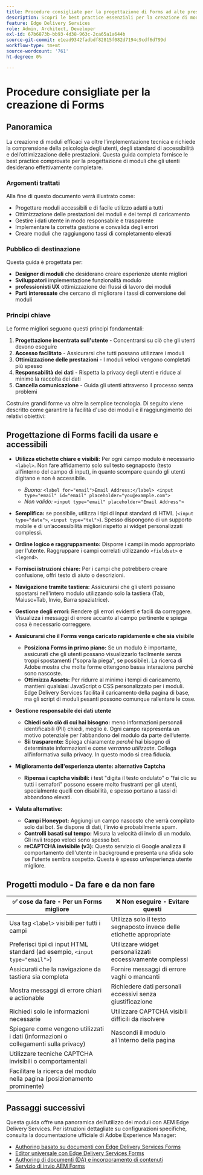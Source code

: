 ```yaml
---
title: Procedure consigliate per la progettazione di Forms ad alte prestazioni
description: Scopri le best practice essenziali per la creazione di moduli facili da usare, accessibili e dalle prestazioni elevate tramite AEM Forms. Migliora la qualità dei dati, l’esperienza utente e i tassi di successo degli invii.
feature: Edge Delivery Services
role: Admin, Architect, Developer
exl-id: 67b6873b-bb93-4d38-963c-2ca65a1a644b
source-git-commit: e1ead9342fadbdf82815f082d7194c9cdf6d799d
workflow-type: tm+mt
source-wordcount: '761'
ht-degree: 0%

---
```


# Procedure consigliate per la creazione di Forms

## Panoramica

La creazione di moduli efficaci va oltre l’implementazione tecnica e richiede la comprensione della psicologia degli utenti, degli standard di accessibilità e dell’ottimizzazione delle prestazioni. Questa guida completa fornisce le best practice comprovate per la progettazione di moduli che gli utenti desiderano effettivamente completare.

### Argomenti trattati

Alla fine di questo documento verrà illustrato come:

* Progettare moduli accessibili e di facile utilizzo adatti a tutti
* Ottimizzazione delle prestazioni dei moduli e dei tempi di caricamento
* Gestire i dati utente in modo responsabile e trasparente
* Implementare la corretta gestione e convalida degli errori
* Creare moduli che raggiungono tassi di completamento elevati

### Pubblico di destinazione

Questa guida è progettata per:

* **Designer di moduli** che desiderano creare esperienze utente migliori
* **Sviluppatori** implementazione funzionalità modulo
* **professionisti UX** ottimizzazione dei flussi di lavoro dei moduli
* **Parti interessate** che cercano di migliorare i tassi di conversione dei moduli

### Principi chiave

Le forme migliori seguono questi principi fondamentali:

1. **Progettazione incentrata sull&#39;utente** - Concentrarsi su ciò che gli utenti devono eseguire
2. **Accesso facilitato** - Assicurarsi che tutti possano utilizzare i moduli
3. **Ottimizzazione delle prestazioni** - I moduli veloci vengono completati più spesso
4. **Responsabilità dei dati** - Rispetta la privacy degli utenti e riduce al minimo la raccolta dei dati
5. **Cancella comunicazione** - Guida gli utenti attraverso il processo senza problemi

Costruire grandi forme va oltre la semplice tecnologia. Di seguito viene descritto come garantire la facilità d&#39;uso dei moduli e il raggiungimento dei relativi obiettivi:

## Progettazione di Forms facili da usare e accessibili

* **Utilizza etichette chiare e visibili:** Per ogni campo modulo è necessario `<label>`. Non fare affidamento solo sul testo segnaposto (testo all’interno del campo di input), in quanto scompare quando gli utenti digitano e non è accessibile.
   * *Buono:* `<label for="email">Email Address:</label> <input type="email" id="email" placeholder="you@example.com">`
   * *Non valido:* `<input type="email" placeholder="Email Address">`
* **Semplifica:** se possibile, utilizza i tipi di input standard di HTML (`<input type="date">`, `<input type="tel">`). Spesso dispongono di un supporto mobile e di un’accessibilità migliori rispetto ai widget personalizzati complessi.
* **Ordine logico e raggruppamento:** Disporre i campi in modo appropriato per l&#39;utente. Raggruppare i campi correlati utilizzando `<fieldset>` e `<legend>`.
* **Fornisci istruzioni chiare:** Per i campi che potrebbero creare confusione, offri testo di aiuto o descrizioni.
* **Navigazione tramite tastiera:** Assicurarsi che gli utenti possano spostarsi nell&#39;intero modulo utilizzando solo la tastiera (Tab, Maiusc+Tab, Invio, Barra spaziatrice).
* **Gestione degli errori:** Rendere gli errori evidenti e facili da correggere. Visualizza i messaggi di errore accanto al campo pertinente e spiega cosa è necessario correggere.

* **Assicurarsi che il Forms venga caricato rapidamente e che sia visibile**

   * **Posiziona Forms in primo piano:** Se un modulo è importante, assicurati che gli utenti possano visualizzarlo facilmente senza troppi spostamenti (&quot;sopra la piega&quot;, se possibile). La ricerca di Adobe mostra che molte forme ottengono bassa interazione perché sono nascoste.
   * **Ottimizza Assets:** Per ridurre al minimo i tempi di caricamento, mantieni qualsiasi JavaScript o CSS personalizzato per i moduli. Edge Delivery Services facilita il caricamento della pagina di base, ma gli script di moduli pesanti possono comunque rallentare le cose.

* **Gestione responsabile dei dati utente**
   * **Chiedi solo ciò di cui hai bisogno:** meno informazioni personali identificabili (PII) chiedi, meglio è. Ogni campo rappresenta un motivo potenziale per l’abbandono del modulo da parte dell’utente.
   * **Sii trasparente:** Spiega chiaramente *perché* hai bisogno di determinate informazioni e *come verranno utilizzate*. Collega all’informativa sulla privacy. In questo modo si crea fiducia.

* **Miglioramento dell&#39;esperienza utente: alternative Captcha**

   * **Ripensa i captcha visibili:** i test &quot;digita il testo ondulato&quot; o &quot;fai clic su tutti i semafori&quot; possono essere molto frustranti per gli utenti, specialmente quelli con disabilità, e spesso portano a tassi di abbandono elevati.

* **Valuta alternative:**
   * **Campi Honeypot:** Aggiungi un campo nascosto che verrà compilato solo dai bot. Se dispone di dati, l’invio è probabilmente spam.
   * **Controlli basati sul tempo:** Misura la velocità di invio di un modulo. Gli invii troppo veloci sono spesso bot.
   * **reCAPTCHA invisibile (v3):** Questo servizio di Google analizza il comportamento dell&#39;utente in background e presenta una sfida solo se l&#39;utente sembra sospetto. Questa è spesso un’esperienza utente migliore.

## Progetti modulo - Da fare e da non fare

| ✅ cose da fare - Per un Forms migliore | ❌ Non eseguire - Evitare questi |
|----------------------------------------------------------------------|------------------------------------------------------------------|
| Usa tag `<label>` visibili per tutti i campi | Utilizza solo il testo segnaposto invece delle etichette appropriate |
| Preferisci tipi di input HTML standard (ad esempio, `<input type="email">`) | Utilizzare widget personalizzati eccessivamente complessi |
| Assicurati che la navigazione da tastiera sia completa | Fornire messaggi di errore vaghi o mancanti |
| Mostra messaggi di errore chiari e actionable | Richiedere dati personali eccessivi senza giustificazione |
| Richiedi solo le informazioni necessarie | Utilizzare CAPTCHA visibili difficili da risolvere |
| Spiegare come vengono utilizzati i dati (informazioni o collegamenti sulla privacy) | Nascondi il modulo all’interno della pagina |
| Utilizzare tecniche CAPTCHA invisibili o comportamentali |                                                                  |
| Facilitare la ricerca del modulo nella pagina (posizionamento prominente) |                                                                  |


## Passaggi successivi

Questa guida offre una panoramica dell’utilizzo dei moduli con AEM Edge Delivery Services. Per istruzioni dettagliate su configurazioni specifiche, consulta la documentazione ufficiale di Adobe Experience Manager:

* [Authoring basato su documenti con Edge Delivery Services Forms](/help/edge/docs/forms/tutorial.md)
* [Editor universale con Edge Delivery Services Forms](/help/edge/docs/forms/universal-editor/overview-universal-editor-for-edge-delivery-services-for-forms.md)
* [Authoring di documenti (DA) e incorporamento di contenuti](https://www.aem.live/developer/da-tutorial)
* [Servizio di invio AEM Forms](/help/edge/docs/forms/configure-submission-action-for-eds-forms.md)
